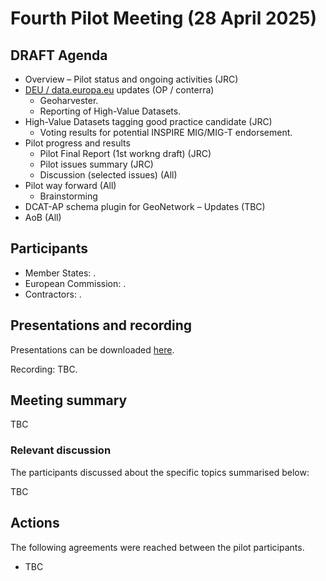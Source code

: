 # Fourth Pilot Meeting (28 April 2025)

## DRAFT Agenda

*	Overview – Pilot status and ongoing activities (JRC)
*	[DEU / data.europa.eu](https://data.europa.eu/en) updates (OP / conterra)
    * Geoharvester.
    * Reporting of High-Value Datasets.
* High-Value Datasets tagging good practice candidate (JRC)
    * Voting results for potential INSPIRE MIG/MIG-T endorsement.
* Pilot progress and results
    * Pilot Final Report (1st workng draft) (JRC)
    *	Pilot issues summary (JRC)
    * Discussion (selected issues) (All)
*	Pilot way forward (All)
    * Brainstorming
* DCAT-AP schema plugin for GeoNetwork – Updates (TBC)
* AoB (All)

## Participants

* Member States: .
* European Commission: .
* Contractors: .

## Presentations and recording

Presentations can be downloaded [here](TBC).

Recording: TBC. 

## Meeting summary

TBC

### Relevant discussion	

The participants discussed about the specific topics summarised below:

TBC

## Actions

The following agreements were reached between the pilot participants.
* TBC
